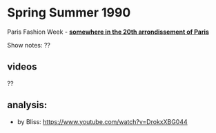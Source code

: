 # Spring Summer 1990

Paris Fashion Week - [**somewhere in the 20th arrondissement of Paris**](https://en.wikipedia.org/wiki/20th_arrondissement_of_Paris)

Show notes: ??

## videos
??


## analysis:
- by Bliss: https://www.youtube.com/watch?v=DrokxXBG044
